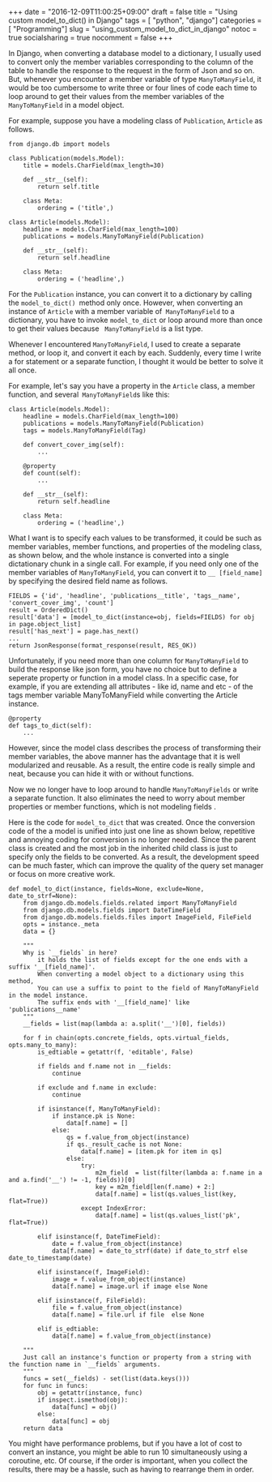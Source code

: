 +++
date          = "2016-12-09T11:00:25+09:00"
draft         = false
title         = "Using custom model_to_dict() in Django"
tags          = [ "python", "django"]
categories    = [ "Programming"]
slug          = "using_custom_model_to_dict_in_django"
notoc         = true
socialsharing = true
nocomment     = false
+++

In Django, when converting a database model to a dictionary, I usually used to convert only the member variables corresponding to the column of the table to handle the response to the request in the form of Json and so on. But, whenever you encounter a member variable of type `ManyToManyField`, it would be too cumbersome to write three or four lines of code each time to loop around to get their values from the member variables of the `ManyToManyField` in a model object.

For example, suppose you have a modeling class of `Publication`, `Article` as follows.

    from django.db import models

    class Publication(models.Model):
        title = models.CharField(max_length=30)

        def __str__(self):
            return self.title

        class Meta:
            ordering = ('title',)

    class Article(models.Model):
        headline = models.CharField(max_length=100)
        publications = models.ManyToManyField(Publication)

        def __str__(self):
            return self.headline

        class Meta:
            ordering = ('headline',)


For the `Publication` instance, you can convert it to a dictionary by calling the `model_to_dict() `method only once. However, when converting an instance of `Article` with a member variable of` ManyToManyField` to a dictionary, you have to invoke `model_to_dict` or loop around more than once to get their values because ` ManyToManyField` is a list type.

Whenever I encountered `ManyToManyField`, I used to create a separate method, or loop it, and convert it each by each. Suddenly, every time I write a for statement or a separate function, I thought it would be better to solve it all once.


For example, let's say you have a property in the `Article` class, a member function, and several` ManyToManyField`s like this:

    class Article(models.Model):
        headline = models.CharField(max_length=100)
        publications = models.ManyToManyField(Publication)
        tags = models.ManyToManyField(Tag)

        def convert_cover_img(self):
            ...

        @property
        def count(self):
            ...

        def __str__(self):
            return self.headline

        class Meta:
            ordering = ('headline',)


What I want is to specify each values to be transformed, it could be such as member variables, member functions, and properties of the modeling class, as shown below, and the whole instance is converted into a single dictationary chunk in a single call. For example, if you need only one of the member variables of `ManyToManyField`, you can convert it to `__ [field_name]` by specifying the desired field name as follows.

    FIELDS = {'id', 'headline', 'publications__title', 'tags__name', 'convert_cover_img', 'count']
    result = OrderedDict()
    result['data'] = [model_to_dict(instance=obj, fields=FIELDS) for obj in page.object_list]
    result['has_next'] = page.has_next()
    ...
    return JsonResponse(format_response(result, RES_OK))


Unfortunately, if you need more than one column for `ManyToManyField` to build the response like json form, you have no choice but to define a seperate property or function in a model class. In a specific case, for example, if you are extending all attributes - like id, name and etc - of the tags member variable ManyToManyField while converting the Article instance.

    @property
    def tags_to_dict(self):
        ...

However, since the model class describes the process of transforming their member variables, the above manner has the advantage that it is well modularized and reusable. As a result, the entire code is really simple and neat, because you can hide it with or without functions.

Now we no longer have to loop around to handle `ManyToManyFields` or write a separate function. It also eliminates the need to worry about member properties or member functions, which is not modeling fields .

Here is the code for `model_to_dict` that was created. Once the conversion code of the a model is unified into just one line as shown below, repetitive and annoying coding for conversion is no longer needed. Since the parent class is created and the most job in the inherited child class is just to specify only the fields to be converted. As a result, the development speed can be much faster, which can improve the quality of the query set manager or focus on more creative work.

    def model_to_dict(instance, fields=None, exclude=None, date_to_strf=None):
        from django.db.models.fields.related import ManyToManyField
        from django.db.models.fields import DateTimeField
        from django.db.models.fields.files import ImageField, FileField
        opts = instance._meta
        data = {}

        """
        Why is `__fields` in here?
            it holds the list of fields except for the one ends with a suffix '__[field_name]'.
            When converting a model object to a dictionary using this method,
            You can use a suffix to point to the field of ManyToManyField in the model instance.
            The suffix ends with '__[field_name]' like 'publications__name'
        """
        __fields = list(map(lambda a: a.split('__')[0], fields))

        for f in chain(opts.concrete_fields, opts.virtual_fields, opts.many_to_many):
            is_edtiable = getattr(f, 'editable', False)

            if fields and f.name not in __fields:
                continue

            if exclude and f.name in exclude:
                continue

            if isinstance(f, ManyToManyField):
                if instance.pk is None:
                    data[f.name] = []
                else:
                    qs = f.value_from_object(instance)
                    if qs._result_cache is not None:
                        data[f.name] = [item.pk for item in qs]
                    else:
                        try:
                            m2m_field  = list(filter(lambda a: f.name in a and a.find('__') != -1, fields))[0]
                            key = m2m_field[len(f.name) + 2:]
                            data[f.name] = list(qs.values_list(key, flat=True))
                        except IndexError:
                            data[f.name] = list(qs.values_list('pk', flat=True))

            elif isinstance(f, DateTimeField):
                date = f.value_from_object(instance)
                data[f.name] = date_to_strf(date) if date_to_strf else date_to_timestamp(date)

            elif isinstance(f, ImageField):
                image = f.value_from_object(instance)
                data[f.name] = image.url if image else None

            elif isinstance(f, FileField):
                file = f.value_from_object(instance)
                data[f.name] = file.url if file  else None

            elif is_edtiable:
                data[f.name] = f.value_from_object(instance)

        """
        Just call an instance's function or property from a string with the function name in `__fields` arguments.
        """
        funcs = set(__fields) - set(list(data.keys()))
        for func in funcs:
            obj = getattr(instance, func)
            if inspect.ismethod(obj):
                data[func] = obj()
            else:
                data[func] = obj
        return data


You might have performance problems, but if you have a lot of cost to convert an instance, you might be able to run 10 simultaneously using a coroutine, etc. Of course, if the order is important, when you collect the results, there may be a hassle, such as having to rearrange them in order.
